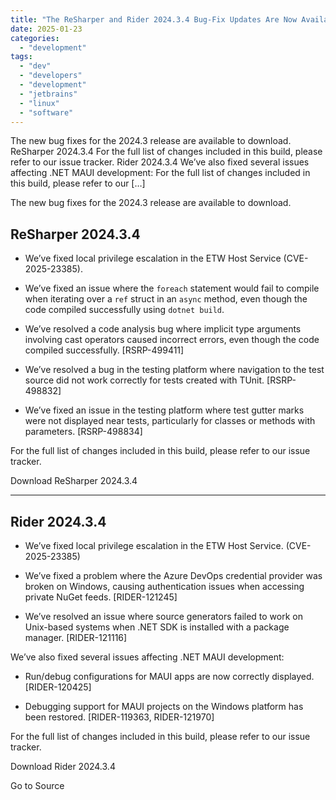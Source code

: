 ```yaml
---
title: "The ReSharper and Rider 2024.3.4 Bug-Fix Updates Are Now Available"
date: 2025-01-23
categories: 
  - "development"
tags: 
  - "dev"
  - "developers"
  - "development"
  - "jetbrains"
  - "linux"
  - "software"
---
```


The new bug fixes for the 2024.3 release are available to download.  ReSharper 2024.3.4 For the full list of changes included in this build, please refer to our issue tracker. Rider 2024.3.4 We’ve also fixed several issues affecting .NET MAUI development: For the full list of changes included in this build, please refer to our \[…\]

The new bug fixes for the 2024.3 release are available to download. 

## ReSharper 2024.3.4

- We’ve fixed local privilege escalation in the ETW Host Service (CVE-2025-23385).

- We’ve fixed an issue where the `foreach` statement would fail to compile when iterating over a `ref` struct in an `async` method, even though the code compiled successfully using `dotnet build`.

- We’ve resolved a code analysis bug where implicit type arguments involving cast operators caused incorrect errors, even though the code compiled successfully. \[RSRP-499411\]

- We’ve resolved a bug in the testing platform where navigation to the test source did not work correctly for tests created with TUnit. \[RSRP-498832\]

- We’ve fixed an issue in the testing platform where test gutter marks were not displayed near tests, particularly for classes or methods with parameters. \[RSRP-498834\]

For the full list of changes included in this build, please refer to our issue tracker.

Download ReSharper 2024.3.4

* * *

## Rider 2024.3.4

- We’ve fixed local privilege escalation in the ETW Host Service. (CVE-2025-23385)

- We’ve fixed a problem where the Azure DevOps credential provider was broken on Windows, causing authentication issues when accessing private NuGet feeds. \[RIDER-121245\]

- We’ve resolved an issue where source generators failed to work on Unix-based systems when .NET SDK is installed with a package manager. \[RIDER-121116\]

We’ve also fixed several issues affecting .NET MAUI development:

- Run/debug configurations for MAUI apps are now correctly displayed. \[RIDER-120425\]

- Debugging support for MAUI projects on the Windows platform has been restored. \[RIDER-119363, RIDER-121970\]

For the full list of changes included in this build, please refer to our issue tracker.

Download Rider 2024.3.4

Go to Source
